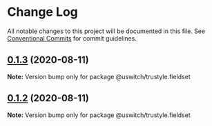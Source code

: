 # Change Log

All notable changes to this project will be documented in this file.
See [Conventional Commits](https://conventionalcommits.org) for commit guidelines.

## [0.1.3](https://github.com/uswitch/trustyle/compare/@uswitch/trustyle.fieldset@0.1.2...@uswitch/trustyle.fieldset@0.1.3) (2020-08-11)

**Note:** Version bump only for package @uswitch/trustyle.fieldset





## [0.1.2](https://github.com/uswitch/trustyle/compare/@uswitch/trustyle.fieldset@0.1.0...@uswitch/trustyle.fieldset@0.1.2) (2020-08-11)

**Note:** Version bump only for package @uswitch/trustyle.fieldset
